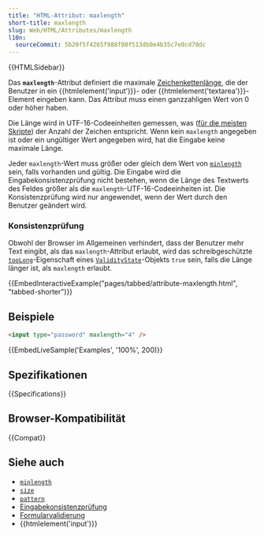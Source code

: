 ```yaml
---
title: "HTML-Attribut: maxlength"
short-title: maxlength
slug: Web/HTML/Attributes/maxlength
l10n:
  sourceCommit: 5b20f5f4265f988f80f513db0e4b35c7e0cd70dc
---
```


{{HTMLSidebar}}

Das **`maxlength`**-Attribut definiert die maximale [Zeichenkettenlänge](/de/docs/Web/JavaScript/Reference/Global_Objects/String/length), die der Benutzer in ein {{htmlelement('input')}}- oder {{htmlelement('textarea')}}-Element eingeben kann. Das Attribut muss einen ganzzahligen Wert von 0 oder höher haben.

Die Länge wird in UTF-16-Codeeinheiten gemessen, was ([für die meisten Skripte](/de/docs/Web/JavaScript/Reference/Global_Objects/String/length#strings_with_length_not_equal_to_the_number_of_characters)) der Anzahl der Zeichen entspricht. Wenn kein `maxlength` angegeben ist oder ein ungültiger Wert angegeben wird, hat die Eingabe keine maximale Länge.

Jeder `maxlength`-Wert muss größer oder gleich dem Wert von [`minlength`](/de/docs/Web/HTML/Attributes/minlength) sein, falls vorhanden und gültig. Die Eingabe wird die Eingabekonsistenzprüfung nicht bestehen, wenn die Länge des Textwerts des Feldes größer als die `maxlength`-UTF-16-Codeeinheiten ist. Die Konsistenzprüfung wird nur angewendet, wenn der Wert durch den Benutzer geändert wird.

### Konsistenzprüfung

Obwohl der Browser im Allgemeinen verhindert, dass der Benutzer mehr Text eingibt, als das `maxlength`-Attribut erlaubt, wird das schreibgeschützte [`tooLong`](/de/docs/Web/API/ValidityState/tooLong)-Eigenschaft eines [`ValidityState`](/de/docs/Web/API/ValidityState)-Objekts `true` sein, falls die Länge länger ist, als `maxlength` erlaubt.

{{EmbedInteractiveExample("pages/tabbed/attribute-maxlength.html", "tabbed-shorter")}}

## Beispiele

```html
<input type="password" maxlength="4" />
```

{{EmbedLiveSample('Examples', '100%', 200)}}

## Spezifikationen

{{Specifications}}

## Browser-Kompatibilität

{{Compat}}

## Siehe auch

- [`minlength`](/de/docs/Web/HTML/Attributes/minlength)
- [`size`](/de/docs/Web/HTML/Attributes/size)
- [`pattern`](/de/docs/Web/HTML/Attributes/pattern)
- [Eingabekonsistenzprüfung](/de/docs/Web/HTML/Constraint_validation)
- [Formularvalidierung](/de/docs/Learn_web_development/Extensions/Forms/Form_validation)
- {{htmlelement('input')}}
